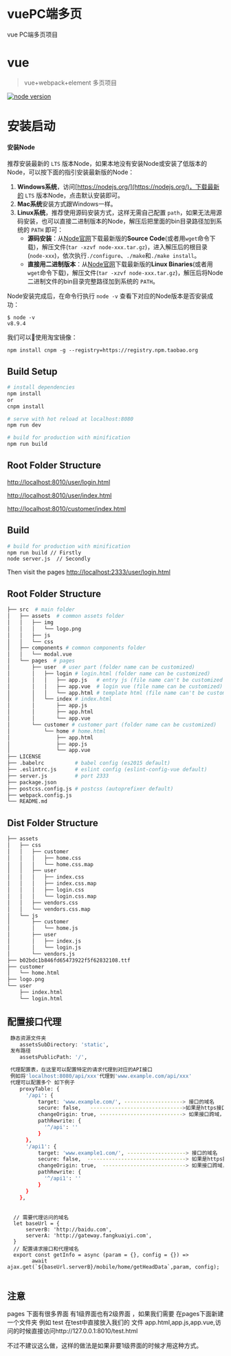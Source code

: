 # vuePC端多页
vue PC端多页项目

# vue

> vue+webpack+element 多页项目

[![node version](https://img.shields.io/badge/node.js-%3E=_6.00-green.svg?style=flat-square)](http://nodejs.org/download/)
# 安装启动

#### 安装Node
推荐安装最新的 `LTS` 版本Node，如果本地没有安装Node或安装了低版本的Node，可以按下面的指引安装最新版的Node：

1. **Windows系统**，访问[https://nodejs.org/](https://nodejs.org/)，下载最新的 `LTS` 版本Node，点击默认安装即可。
2. **Mac系统**安装方式跟Windows一样。
3. **Linux系统**，推荐使用源码安装方式，这样无需自己配置 `path`，如果无法用源码安装，也可以直接二进制版本的Node，解压后把里面的bin目录路径加到系统的 `PATH` 即可：
	- **源码安装**：从[Node官网](https://nodejs.org/en/download/)下载最新版的**Source Code**(或者用`wget`命令下载)，解压文件(`tar -xzvf node-xxx.tar.gz`)，进入解压后的根目录(`node-xxx`)，依次执行`./configure`、`./make`和`./make install`。
	- **直接用二进制版本**：从[Node官网](https://nodejs.org/en/download/)下载最新版的**Linux Binaries**(或者用`wget`命令下载)，解压文件(`tar -xzvf node-xxx.tar.gz`)，解压后将Node二进制文件的bin目录完整路径加到系统的 `PATH`。

Node安装完成后，在命令行执行 `node -v` 查看下对应的Node版本是否安装成功：

	$ node -v
	v8.9.4
我们可以使用淘宝镜像：

	npm install cnpm -g --registry=https://registry.npm.taobao.org

## Build Setup

``` bash
# install dependencies
npm install 
or
cnpm install

# serve with hot reload at localhost:8080
npm run dev

# build for production with minification
npm run build
```


## Root Folder Structure
[http://localhost:8010/user/login.html](http://localhost:8010/user/login.html)

[http://localhost:8010/user/index.html](http://localhost:8010/user/index.html)

[http://localhost:8010/customer/index.html](http://localhost:8010/customer/index.html)

## Build

``` bash
# build for production with minification
npm run build // Firstly
node server.js  // Secondly

```
Then visit the pages
[http://localhost:2333/user/login.html](http://localhost:2333/user/login.html)

## Root Folder Structure

```bash
├── src  # main folder
│   ├── assets  # common assets folder
│   │   ├── img
│   │   │   └── logo.png
│   │   ├── js
│   │   └── css
│   ├── components # common components folder
│   │   └── modal.vue
│   └── pages  # pages
│       ├── user  # user part (folder name can be customized)
│       │   ├── login # login.html (folder name can be customized)
│       │   │   ├── app.js   # entry js (file name can't be customized unless you change the webpack.config.js)
│       │   │   ├── app.vue  # login vue (file name can be customized)
│       │   │   └── app.html # template html (file name can't be customized unless you change the webpack.config.js)
│       │   └── index # index.html
│       │       ├── app.js
│       │       ├── app.html
│       │       └── app.vue
│       └── customer # customer part (folder name can be customized)
│           └── home # home.html
│               ├── app.html
│               ├── app.js
│               └── app.vue
├── LICENSE
├── .babelrc          # babel config (es2015 default)
├── .eslintrc.js      # eslint config (eslint-config-vue default)
├── server.js         # port 2333
├── package.json
├── postcss.config.js # postcss (autoprefixer default)
├── webpack.config.js
└── README.md
```

## Dist Folder Structure

```bash
├── assets
│   ├── css
│   │   ├── customer
│   │   │   ├── home.css
│   │   │   └── home.css.map
│   │   ├── user
│   │   │   ├── index.css
│   │   │   ├── index.css.map
│   │   │   ├── login.css
│   │   │   └── login.css.map
│   │   ├── vendors.css
│   │   └── vendors.css.map
│   └── js
│       ├── customer
│       │   └── home.js
│       ├── user
│       │   ├── index.js
│       │   └── login.js
│       └── vendors.js
├── b02bdc1b846fd65473922f5f62832108.ttf
├── customer
│   └── home.html
├── logo.png
└── user
    ├── index.html
    └── login.html
```

 ## 配置接口代理
``` bash
 静态资源文件夹
    assetsSubDirectory: 'static',
 发布路径
    assetsPublicPath: '/',

 代理配置表，在这里可以配置特定的请求代理到对应的API接口
 例如将'localhost:8080/api/xxx'代理到'www.example.com/api/xxx'
 代理可以配置多个 如下例子
    proxyTable: {
      '/api': {
          target: 'www.example.com/', -------------------> 接口的域名
          secure: false,   ------------------------------>如果是https接口，需要配置这个参数
          changeOrigin: true, ---------------------------> 如果接口跨域，需要进行这个参数配置
          pathRewrite: {
            '^/api': ''
          }
      },
      '/api1': {
          target: 'www.example1.com/', -------------------> 接口的域名
          secure: false,  --------------------------------> 如果是https接口，需要配置这个参数
          changeOrigin: true,  ---------------------------> 如果接口跨域，需要进行这个参数配置
          pathRewrite: {
            '^/api1': ''
          }
      }
    },
    
```

```
  // 需要代理访问的域名
  let baseUrl = {                      
      serverB: 'http://baidu.com',
      serverA: 'http://gateway.fangkuaiyi.com',
  }
  // 配置请求接口和代理域名
  export const getInfo = async (param = {}, config = {}) => 
        await ajax.get(`${baseUrl.serverB}/mobile/home/getHeadData`,param, config);
        
``` 
## 注意
pages 下面有很多界面 有1级界面也有2级界面 ，如果我们需要
在pages下面新建一个文件夹 例如 test 在test中直接放入我们的
文件 app.html,app.js,app.vue,访问的时候直接访问http://127.0.0.1:8010/test.html  

不过不建议这么做，这样的做法是如果非要1级界面的时候才用这种方式。